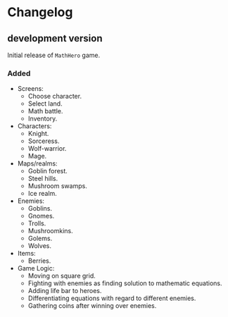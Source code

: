 # Changelog

## development version

Initial release of `MathHero` game.

### Added

* Screens:
  * Choose character.
  * Select land.
  * Math battle.
  * Inventory.
* Characters:
  * Knight.
  * Sorceress.
  * Wolf-warrior.
  * Mage.
* Maps/realms:
  * Goblin forest.
  * Steel hills.
  * Mushroom swamps.
  * Ice realm.
* Enemies:
  * Goblins.
  * Gnomes.
  * Trolls.
  * Mushroomkins.
  * Golems.
  * Wolves.
* Items:
  * Berries.
* Game Logic:
  * Moving on square grid.
  * Fighting with enemies as finding solution to mathematic equations.
  * Adding life bar to heroes.
  * Differentiating equations with regard to different enemies.
  * Gathering coins after winning over enemies.